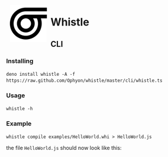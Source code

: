 <img src="logo.svg" width="100px" align="left" style="padding: 10px;" />
 
# Whistle

## CLI

### Installing

`deno install whistle -A -f https://raw.github.com/Ophyon/whistle/master/cli/whistle.ts`

### Usage

`whistle -h`

### Example

`whistle compile examples/HelloWorld.whi > HelloWorld.js`

the file `HelloWorld.js` should now look like this:

```js

```